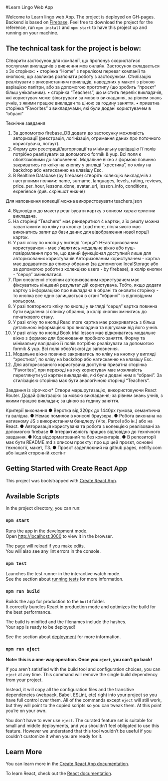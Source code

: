 #Learn Lingo Web App

Welcome to Learn lingo web App. The project is deployed on GH-pages. Backend is based on [Firebase](https://firebase.google.com/docs/reference). Feel free to download the project for the reference, run `npm install` and `npm start` to have this project up and running on your machine.

## The technical task for the project is below:

Створити застосунок для компанії, що пропонує скористатися послугами викладачів з вивчення мов онлайн. Застосунок складається з 3х сторінок:
• сторінка “Home” з переліком переваг компанії та кнопкою, що закликає розпочати роботу з застосунком. Стилізацію реалізувати з використанням прикладів, наведених у макеті з різною варіацією палітри, або за допомогою прототипу (що зробить “проєкт” більш унікальним).
• сторінка “Teachers”, що містить перелік викладачів, які користувач може фільтрувати за мовою викладання, за рівнем знань учнів, з якими працює викладач та ціною за годину заняття.
• приватна сторінка “Favorites” з викладачами, які були додані користувачем в “обрані”

Технічне завдання

1. За допомогою firebase_DB додати до застосунку можливість авторизації (реєстрація, логінізація, отримання даних про поточного користувача, логаут).
2. Форму для реєстрації/авторизації та мінімальну валідацію її полів потрібно реалізувати за допомогою formik & yup. Всі поля є обовʼязковими до заповнення. Модальне вікно з формою повинно закриватись по кліку на кнопку у вигляді “хрестика”, по кліку на backdrop або натисканню на клавішу Esc.
3. В Realtime Database (by firebase) створіть колекцію викладачів з наступними полями: name, surname, languages, levels, rating, reviews, price_per_hour, lessons_done, avatar_url, lesson_info, conditions, experience (див. скріншот нижче)

Для наповнення колекції можна використовувати teachers.json

4. Відповідно до макету реалізувати картку з описом характеристик викладача.
5. На сторінці “Teachers” має рендеритися 4 картки, а їх решту можна завантажити по кліку на кнопку Load more, після якого має виконатись запит до бази даних для відображення нової порції карток.
6. У разі кліку по кнопці у вигляді “серця”:
   НЕавторизованим користувачем - має зʼявлятись модальне вікно або пуш-повідомлення про те, що даний функціонал доступний лише для авторизованих користувачів
   Авторизованим користувачем - картка має додаватися до списку обраних (за допомогою localStorage або за допомогою роботи з колекцією users - by firebase), а колір кнопки - “серця” змінюватися.
7. При оновленні сторінки авторизованим користувачем має фіксуватись кінцевий результат дій користувача. Тобто, якщо додати картку з інформацією про викладача в обрані та оновити сторінку - то кнопка все одно залишається в стані “обраної” із відповідним кольором.
8. У разі повторного кліку по кнопці у вигляді “серця” картка повинна бути видалена зі списку обраних, а колір кнопки змінитись до початкового стану.
9. У разі кліку по кнопці Read more картка має розкриватись з більш детальною інформацією про викладача та відгуками від його учнів.
10. У разі кліку по кнопці Book trial lesson має відкриватись модальне вікно з формою для бронювання пробного заняття. Форму та мінімальну валідацію її полів потрібно реалізувати за допомогою formik & yup. Всі поля обовʼязкові до заповнення.
11. Модальне вікно повинно закриватись по кліку на кнопку у вигляді “хрестика”, по кліку на backdrop або натисканню на клавішу Esc.
12. Для авторизованого користувача доступна приватна сторінка “Favorites”, при переході на яку користувач має можливість переглянути усі картки викладачів, які були додані ним в “обрані”. За стилізацією сторінка має бути аналогічною сторінці “Teachers”.

Завдання із зірочкою\*
Створи маршрутизацію, використовуючи React Router.
Додай фільтрацію: за мовою викладання; за рівнем знань учнів, з якими працює викладач; за ціною за годину заняття.

Критерії виконання
● Верстка від 320рх до 1440рх гумова, семантична та валідна.
● Немає помилок в консолі браузера.
● Робота виконана на нативному JS з використанням бандлеру (Vite, Parcel або ін.) або на React.
● Авторизація користувача та робота з колекцією реалізовані за допомогою firebase
● Інтерактивність працює відповідно до технічного завдання.
● Код відформатований та без коментарів.
● В репозиторії має бути README.md з описом проєкту: про що цей проєкт, основні технології, макет, ТЗ.
● Проєкт задеплоєний на github pages, netlify.com або інший сторонній хостінг

## Getting Started with Create React App

This project was bootstrapped with [Create React App](https://github.com/facebook/create-react-app).

## Available Scripts

In the project directory, you can run:

### `npm start`

Runs the app in the development mode.\
Open [http://localhost:3000](http://localhost:3000) to view it in the browser.

The page will reload if you make edits.\
You will also see any lint errors in the console.

### `npm test`

Launches the test runner in the interactive watch mode.\
See the section about [running tests](https://facebook.github.io/create-react-app/docs/running-tests) for more information.

### `npm run build`

Builds the app for production to the `build` folder.\
It correctly bundles React in production mode and optimizes the build for the best performance.

The build is minified and the filenames include the hashes.\
Your app is ready to be deployed!

See the section about [deployment](https://facebook.github.io/create-react-app/docs/deployment) for more information.

### `npm run eject`

**Note: this is a one-way operation. Once you `eject`, you can’t go back!**

If you aren’t satisfied with the build tool and configuration choices, you can `eject` at any time. This command will remove the single build dependency from your project.

Instead, it will copy all the configuration files and the transitive dependencies (webpack, Babel, ESLint, etc) right into your project so you have full control over them. All of the commands except `eject` will still work, but they will point to the copied scripts so you can tweak them. At this point you’re on your own.

You don’t have to ever use `eject`. The curated feature set is suitable for small and middle deployments, and you shouldn’t feel obligated to use this feature. However we understand that this tool wouldn’t be useful if you couldn’t customize it when you are ready for it.

## Learn More

You can learn more in the [Create React App documentation](https://facebook.github.io/create-react-app/docs/getting-started).

To learn React, check out the [React documentation](https://reactjs.org/).
